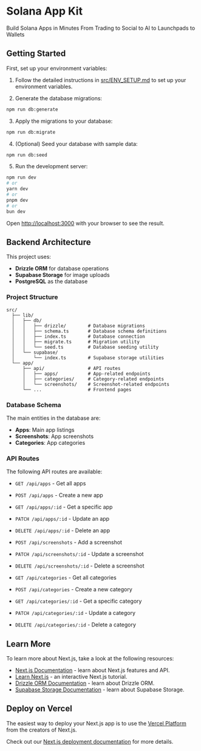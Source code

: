 # Solana  App Kit

Build Solana Apps in Minutes 
From Trading to Social to AI to Launchpads to Wallets 

## Getting Started

First, set up your environment variables:

1. Follow the detailed instructions in [src/ENV_SETUP.md](src/ENV_SETUP.md) to set up your environment variables.

2. Generate the database migrations:
```bash
npm run db:generate
```

3. Apply the migrations to your database:
```bash
npm run db:migrate
```

4. (Optional) Seed your database with sample data:
```bash
npm run db:seed
```

5. Run the development server:
```bash
npm run dev
# or
yarn dev
# or
pnpm dev
# or
bun dev
```

Open [http://localhost:3000](http://localhost:3000) with your browser to see the result.

## Backend Architecture

This project uses:

- **Drizzle ORM** for database operations
- **Supabase Storage** for image uploads
- **PostgreSQL** as the database

### Project Structure

```
src/
  ├── lib/
  │   ├── db/
  │   │   ├── drizzle/        # Database migrations
  │   │   ├── schema.ts       # Database schema definitions
  │   │   ├── index.ts        # Database connection
  │   │   ├── migrate.ts      # Migration utility
  │   │   └── seed.ts         # Database seeding utility
  │   └── supabase/
  │       └── index.ts        # Supabase storage utilities
  └── app/
      ├── api/                # API routes
      │   ├── apps/           # App-related endpoints
      │   ├── categories/     # Category-related endpoints
      │   └── screenshots/    # Screenshot-related endpoints
      └── ...                 # Frontend pages
```

### Database Schema

The main entities in the database are:
- **Apps**: Main app listings
- **Screenshots**: App screenshots
- **Categories**: App categories

### API Routes

The following API routes are available:

- `GET /api/apps` - Get all apps
- `POST /api/apps` - Create a new app
- `GET /api/apps/:id` - Get a specific app
- `PATCH /api/apps/:id` - Update an app
- `DELETE /api/apps/:id` - Delete an app

- `POST /api/screenshots` - Add a screenshot
- `PATCH /api/screenshots/:id` - Update a screenshot
- `DELETE /api/screenshots/:id` - Delete a screenshot

- `GET /api/categories` - Get all categories
- `POST /api/categories` - Create a new category
- `GET /api/categories/:id` - Get a specific category
- `PATCH /api/categories/:id` - Update a category
- `DELETE /api/categories/:id` - Delete a category

## Learn More

To learn more about Next.js, take a look at the following resources:

- [Next.js Documentation](https://nextjs.org/docs) - learn about Next.js features and API.
- [Learn Next.js](https://nextjs.org/learn) - an interactive Next.js tutorial.
- [Drizzle ORM Documentation](https://orm.drizzle.team/docs/overview) - learn about Drizzle ORM.
- [Supabase Storage Documentation](https://supabase.com/docs/guides/storage) - learn about Supabase Storage.

## Deploy on Vercel

The easiest way to deploy your Next.js app is to use the [Vercel Platform](https://vercel.com/new?utm_medium=default-template&filter=next.js&utm_source=create-next-app&utm_campaign=create-next-app-readme) from the creators of Next.js.

Check out our [Next.js deployment documentation](https://nextjs.org/docs/app/building-your-application/deploying) for more details.
